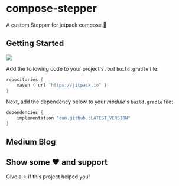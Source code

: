 # compose-stepper
A custom Stepper for jetpack compose 🚀

Getting Started
--------
[![](https://jitpack.io/v/maryamrzdh/compose-stepper.svg)](https://jitpack.io/#maryamrzdh/compose-stepper)


Add the following code to your project's _root_ `build.gradle` file:

```groovy
repositories {
    maven { url "https://jitpack.io" }
}
```

Next, add the dependency below to your _module_'s `build.gradle` file:

```gradle
dependencies {
    implementation "com.github.:LATEST_VERSION"
}
```


## Medium Blog


## Show some ❤ and support
Give a ⭐️ if this project helped you!
